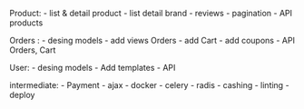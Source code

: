 Product:
    - list & detail product
    - list detail brand
    - reviews
    - pagination
    - API products

Orders :
    - desing models
    - add views Orders
    - add Cart
    - add coupons
    - API Orders, Cart

User:
    - desing models
    - Add templates
    - API

intermediate:
    - Payment
    - ajax
    - docker
    - celery
    - radis
    - cashing
    - linting
    - deploy

    
